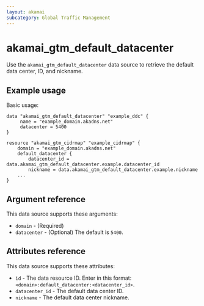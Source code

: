 ```yaml
---
layout: akamai
subcategory: Global Traffic Management
---
```


# akamai_gtm_default_datacenter

Use the `akamai_gtm_default_datacenter` data source to retrieve the default data center, ID, and nickname.

## Example usage

Basic usage:

```
data "akamai_gtm_default_datacenter" "example_ddc" {
     name = "example_domain.akadns.net"
     datacenter = 5400
}

resource "akamai_gtm_cidrmap" "example_cidrmap" {
    domain = "example_domain.akadns.net"
    default_datacenter {
        datacenter_id = data.akamai_gtm_default_datacenter.example.datacenter_id
        nickname = data.akamai_gtm_default_datacenter.example.nickname
    ...
}
```

## Argument reference

This data source supports these arguments:

* `domain` - (Required)
* `datacenter` - (Optional) The default is `5400`.

## Attributes reference

This data source supports these attributes:

* `id` - The data resource ID. Enter in this format: `<domain>:default_datacenter:<datacenter_id>`.
* `datacenter_id` - The default data center ID.
* `nickname` - The default data center nickname.
